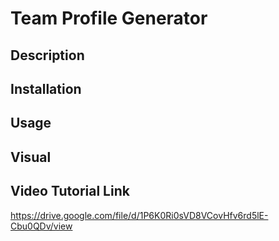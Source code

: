# Team Profile Generator

## Description

## Installation

## Usage

## Visual

## Video Tutorial Link
https://drive.google.com/file/d/1P6K0Ri0sVD8VCovHfv6rd5lE-Cbu0QDv/view